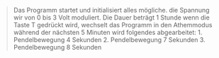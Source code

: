 > Das Programm startet und initialisiert alles mögliche.
> die Spannung wir von 0 bis 3 Volt moduliert. Die Dauer beträgt 1 Stunde
>   wenn die Taste T gedrückt wird, wechselt das Programm in den Athemmodus
>     während der nächsten 5 Minuten wird folgendes abgearbeitet:
>       1. Pendelbewegung 4 Sekunden
>       2. Pendelbewegung 7 Sekunden
>       3. Pendelbewegung 8 Sekunden
